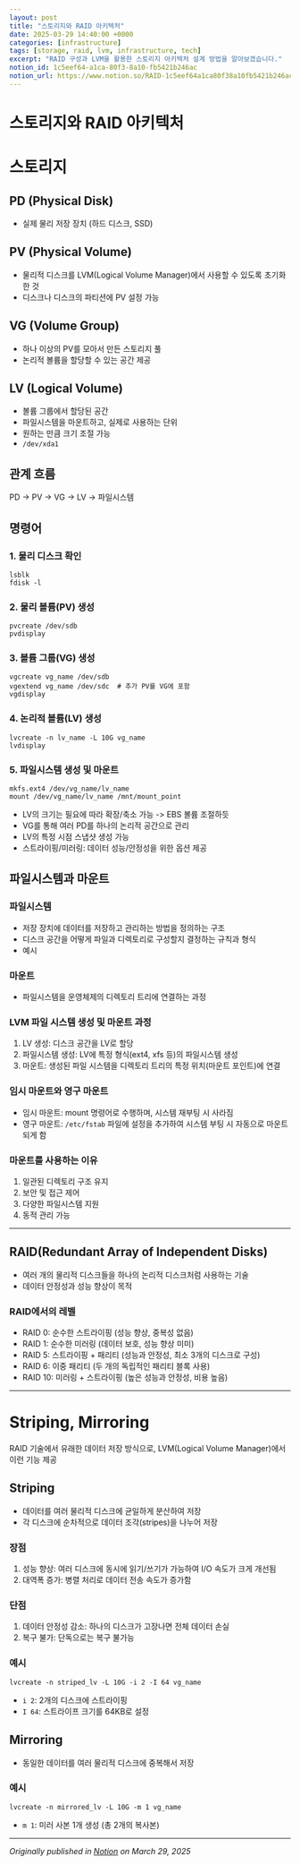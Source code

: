 ```yaml
---
layout: post
title: "스토리지와 RAID 아키텍처"
date: 2025-03-29 14:40:00 +0000
categories: [infrastructure]
tags: [storage, raid, lvm, infrastructure, tech]
excerpt: "RAID 구성과 LVM을 활용한 스토리지 아키텍처 설계 방법을 알아보겠습니다."
notion_id: 1c5eef64-a1ca-80f3-8a10-fb5421b246ac
notion_url: https://www.notion.so/RAID-1c5eef64a1ca80f38a10fb5421b246ac
---
```


# 스토리지와 RAID 아키텍처

# 스토리지

## PD (Physical Disk)

- 실제 물리 저장 장치 (하드 디스크, SSD)
## PV (Physical Volume)

<!--more-->

- 물리적 디스크를 LVM(Logical Volume Manager)에서 사용할 수 있도록 초기화한 것
- 디스크나 디스크의 파티션에 PV 설정 가능
## VG (Volume Group)

- 하나 이상의 PV를 모아서 만든 스토리지 풀
- 논리적 볼륨을 할당할 수 있는 공간 제공
## LV (Logical Volume)

- 볼륨 그룹에서 할당된 공간
- 파일시스템을 마운트하고, 실제로 사용하는 단위
- 원하는 만큼 크기 조절 가능
- `/dev/xda1`
## 관계 흐름

PD -> PV -> VG -> LV -> 파일시스템

## 명령어

### 1. 물리 디스크 확인

```shell
lsblk
fdisk -l
```

### 2. 물리 볼륨(PV) 생성

```shell
pvcreate /dev/sdb
pvdisplay
```

### 3. 볼륨 그룹(VG) 생성

```shell
vgcreate vg_name /dev/sdb
vgextend vg_name /dev/sdc  # 추가 PV를 VG에 포함
vgdisplay
```

### 4. 논리적 볼륨(LV) 생성

```shell
lvcreate -n lv_name -L 10G vg_name
lvdisplay
```

### 5. 파일시스템 생성 및 마운트

```plain text
mkfs.ext4 /dev/vg_name/lv_name
mount /dev/vg_name/lv_name /mnt/mount_point
```

- LV의 크기는 필요에 따라 확장/축소 가능 -> EBS 볼륨 조절하듯
- VG를 통해 여러 PD를 하나의 논리적 공간으로 관리
- LV의 특정 시점 스냅샷 생성 가능
- 스트라이핑/미러링: 데이터 성능/안정성을 위한 옵션 제공
## 파일시스템과 마운트

### 파일시스템

- 저장 장치에 데이터를 저장하고 관리하는 방법을 정의하는 구조
- 디스크 공간을 어떻게 파일과 디렉토리로 구성할지 결정하는 규칙과 형식
- 예시
### 마운트

- 파일시스템을 운영체제의 디렉토리 트리에 연결하는 과정
### LVM 파일 시스템 생성 및 마운트 과정

1. LV 생성: 디스크 공간을 LV로 할당
1. 파일시스템 생성: LV에 특정 형식(ext4, xfs 등)의 파일시스템 생성
1. 마운트: 생성된 파일 시스템을 디렉토리 트리의 특정 위치(마운트 포인트)에 연결
### 임시 마운트와 영구 마운트

- 임시 마운트: mount 명령어로 수행하며, 시스템 재부팅 시 사라짐
- 영구 마운트: `/etc/fstab` 파일에 설정을 추가하여 시스템 부팅 시 자동으로 마운트되게 함
### 마운트를 사용하는 이유

1. 일관된 디렉토리 구조 유지
1. 보안 및 접근 제어
1. 다양한 파일시스템 지원
1. 동적 관리 가능
---

## RAID(Redundant Array of Independent Disks)

- 여러 개의 물리적 디스크들을 하나의 논리적 디스크처럼 사용하는 기술
- 데이터 안정성과 성능 향상이 목적
### RAID에서의 레벨

- RAID 0: 순수한 스트라이핑 (성능 향상, 중복성 없음)
- RAID 1: 순수한 미러링 (데이터 보호, 성능 향상 미미)
- RAID 5: 스트라이핑 + 패리티 (성능과 안정성, 최소 3개의 디스크로 구성)
- RAID 6: 이중 패리티 (두 개의 독립적인 패리티 블록 사용)
- RAID 10: 미러링 + 스트라이핑 (높은 성능과 안정성, 비용 높음)
---

# Striping, Mirroring

RAID 기술에서 유래한 데이터 저장 방식으로, LVM(Logical Volume Manager)에서 이런 기능 제공

## Striping

- 데이터를 여러 물리적 디스크에 균일하게 분산하여 저장
- 각 디스크에 순차적으로 데이터 조각(stripes)을 나누어 저장
### 장점

1. 성능 향상: 여러 디스크에 동시에 읽기/쓰기가 가능하여 I/O 속도가 크게 개선됨
1. 대역폭 증가: 병렬 처리로 데이터 전송 속도가 증가함
### 단점

1. 데이터 안정성 감소: 하나의 디스크가 고장나면 전체 데이터 손실
1. 복구 불가: 단독으로는 복구 불가능
### 예시

```shell
lvcreate -n striped_lv -L 10G -i 2 -I 64 vg_name
```

- `i 2`: 2개의 디스크에 스트라이핑
- `I 64`: 스트라이프 크기를 64KB로 설정
## Mirroring

- 동일한 데이터를 여러 물리적 디스크에 중복해서 저장
### 예시

```shell
lvcreate -n mirrored_lv -L 10G -m 1 vg_name
```

- `m 1`: 미러 사본 1개 생성 (총 2개의 복사본)

---

*Originally published in [Notion](https://www.notion.so/RAID-1c5eef64a1ca80f38a10fb5421b246ac) on March 29, 2025*